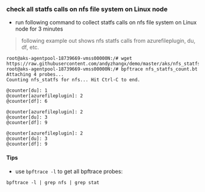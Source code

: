 ### check all statfs calls on nfs file system on Linux node
 - run following command to collect statfs calls on nfs file system on Linux node for 3 minutes
 > following example out shows nfs statfs calls from azurefileplugin, du, df, etc.
```console
root@aks-agentpool-18739669-vmss00000N:/# wget https://raw.githubusercontent.com/andyzhangx/demo/master/aks/nfs_statfs_count.bt
root@aks-agentpool-18739669-vmss00000N:/# bpftrace nfs_statfs_count.bt
Attaching 4 probes...
Counting nfs_statfs for nfs... Hit Ctrl-C to end.

@counter[du]: 1
@counter[azurefileplugin]: 2
@counter[df]: 6

@counter[azurefileplugin]: 2
@counter[du]: 3
@counter[df]: 9

@counter[azurefileplugin]: 2
@counter[du]: 3
@counter[df]: 9
```

#### Tips
 - use `bpftrace -l` to get all bpftrace probes:
```console
bpftrace -l | grep nfs | grep stat
```
